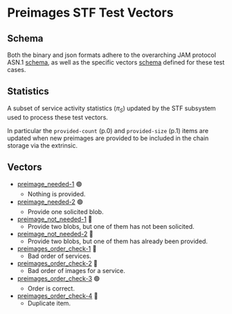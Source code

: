 # Preimages STF Test Vectors

## Schema

Both the binary and json formats adhere to the overarching JAM protocol ASN.1
[schema](../jam-types-asn/jam-types.asn), as well as the specific vectors
[schema](./preimages.asn) defined for these test cases.

## Statistics

A subset of service activity statistics ($π_S$) updated by the STF subsystem used
to process these test vectors.

In particular the `provided-count` (p.0) and `provided-size` (p.1) items are
updated when new preimages are provided to be included in the chain storage via
the extrinsic.

## Vectors

- [preimage_needed-1](./tiny/preimage_needed-1.json) 🟢
  - Nothing is provided.
- [preimage_needed-2](./tiny/preimage_needed-2.json) 🟢
  - Provide one solicited blob.
- [preimage_not_needed-1](./tiny/preimage_not_needed-1.json) 🔴
  - Provide two blobs, but one of them has not been solicited.
- [preimage_not_needed-2](./tiny/preimage_not_needed-2.json) 🔴
  - Provide two blobs, but one of them has already been provided.
- [preimages_order_check-1](./tiny/preimages_order_check-1.json) 🔴
  - Bad order of services.
- [preimages_order_check-2](./tiny/preimages_order_check-2.json) 🔴
  - Bad order of images for a service.
- [preimages_order_check-3](./tiny/preimages_order_check-3.json) 🟢
  - Order is correct.
- [preimages_order_check-4](./tiny/preimages_order_check-4.json) 🔴
  - Duplicate item.
